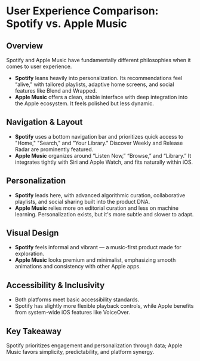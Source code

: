 # User Experience Comparison: Spotify vs. Apple Music

## Overview
Spotify and Apple Music have fundamentally different philosophies when it comes to user experience.

- **Spotify** leans heavily into personalization. Its recommendations feel “alive,” with tailored playlists, adaptive home screens, and social features like Blend and Wrapped.
- **Apple Music** offers a clean, stable interface with deep integration into the Apple ecosystem. It feels polished but less dynamic.

## Navigation & Layout
- **Spotify** uses a bottom navigation bar and prioritizes quick access to "Home," "Search," and "Your Library." Discover Weekly and Release Radar are prominently featured.
- **Apple Music** organizes around “Listen Now,” “Browse,” and “Library.” It integrates tightly with Siri and Apple Watch, and fits naturally within iOS.

## Personalization
- **Spotify** leads here, with advanced algorithmic curation, collaborative playlists, and social sharing built into the product DNA.
- **Apple Music** relies more on editorial curation and less on machine learning. Personalization exists, but it's more subtle and slower to adapt.

## Visual Design
- **Spotify** feels informal and vibrant — a music-first product made for exploration.
- **Apple Music** looks premium and minimalist, emphasizing smooth animations and consistency with other Apple apps.

## Accessibility & Inclusivity
- Both platforms meet basic accessibility standards.
- Spotify has slightly more flexible playback controls, while Apple benefits from system-wide iOS features like VoiceOver.

## Key Takeaway
Spotify prioritizes engagement and personalization through data; Apple Music favors simplicity, predictability, and platform synergy.

